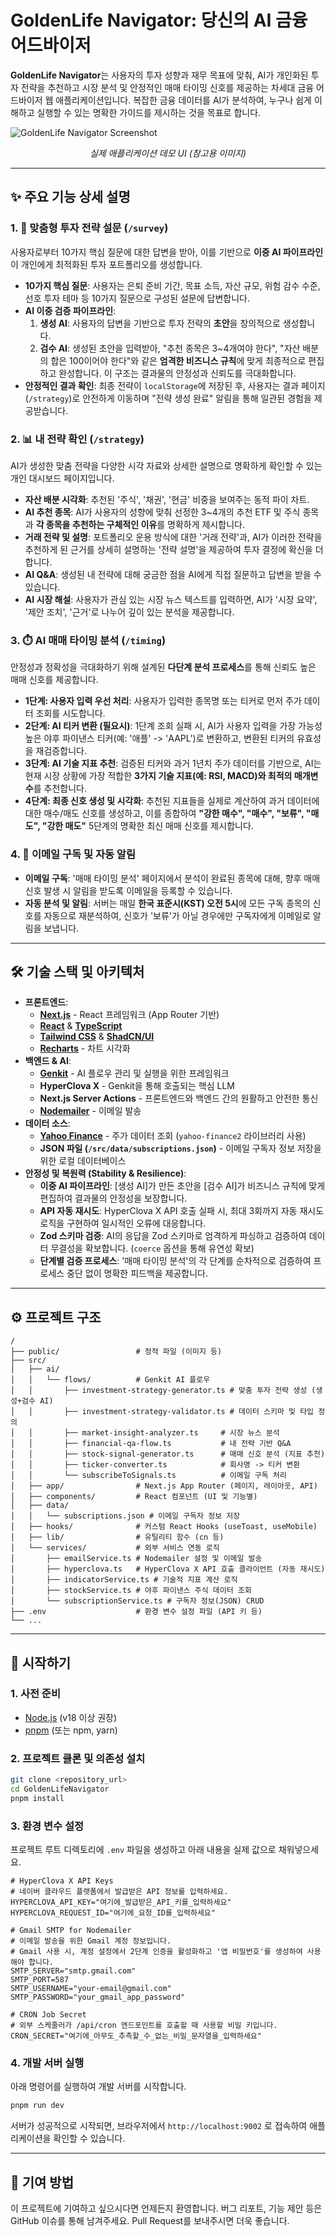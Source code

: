 # GoldenLife Navigator: 당신의 AI 금융 어드바이저

**GoldenLife Navigator**는 사용자의 투자 성향과 재무 목표에 맞춰, AI가 개인화된 투자 전략을 추천하고 시장 분석 및 안정적인 매매 타이밍 신호를 제공하는 차세대 금융 어드바이저 웹 애플리케이션입니다. 복잡한 금융 데이터를 AI가 분석하여, 누구나 쉽게 이해하고 실행할 수 있는 명확한 가이드를 제시하는 것을 목표로 합니다.

![GoldenLife Navigator Screenshot](https://placehold.co/800x450.png?text=GoldenLife+Navigator+UI)
*<p align="center">실제 애플리케이션 데모 UI (참고용 이미지)</p>*

---

## ✨ 주요 기능 상세 설명

### 1. 🤖 맞춤형 투자 전략 설문 (`/survey`)

사용자로부터 10가지 핵심 질문에 대한 답변을 받아, 이를 기반으로 **이중 AI 파이프라인**이 개인에게 최적화된 투자 포트폴리오를 생성합니다.

-   **10가지 핵심 질문**: 사용자는 은퇴 준비 기간, 목표 소득, 자산 규모, 위험 감수 수준, 선호 투자 테마 등 10가지 질문으로 구성된 설문에 답변합니다.
-   **AI 이중 검증 파이프라인**:
    1.  **생성 AI**: 사용자의 답변을 기반으로 투자 전략의 **초안**을 창의적으로 생성합니다.
    2.  **검수 AI**: 생성된 초안을 입력받아, "추천 종목은 3~4개여야 한다", "자산 배분의 합은 100이어야 한다"와 같은 **엄격한 비즈니스 규칙**에 맞게 최종적으로 편집하고 완성합니다. 이 구조는 결과물의 안정성과 신뢰도를 극대화합니다.
-   **안정적인 결과 확인**: 최종 전략이 `localStorage`에 저장된 후, 사용자는 결과 페이지(`/strategy`)로 안전하게 이동하며 "전략 생성 완료" 알림을 통해 일관된 경험을 제공받습니다.

### 2. 📊 내 전략 확인 (`/strategy`)

AI가 생성한 맞춤 전략을 다양한 시각 자료와 상세한 설명으로 명확하게 확인할 수 있는 개인 대시보드 페이지입니다.

-   **자산 배분 시각화**: 추천된 '주식', '채권', '현금' 비중을 보여주는 동적 파이 차트.
-   **AI 추천 종목**: AI가 사용자의 성향에 맞춰 선정한 3~4개의 추천 ETF 및 주식 종목과 **각 종목을 추천하는 구체적인 이유**를 명확하게 제시합니다.
-   **거래 전략 및 설명**: 포트폴리오 운용 방식에 대한 '거래 전략'과, AI가 이러한 전략을 추천하게 된 근거를 상세히 설명하는 '전략 설명'을 제공하여 투자 결정에 확신을 더합니다.
-   **AI Q&A**: 생성된 내 전략에 대해 궁금한 점을 AI에게 직접 질문하고 답변을 받을 수 있습니다.
-   **AI 시장 해설**: 사용자가 관심 있는 시장 뉴스 텍스트를 입력하면, AI가 '시장 요약', '제안 조치', '근거'로 나누어 깊이 있는 분석을 제공합니다.

### 3. ⏱️ AI 매매 타이밍 분석 (`/timing`)

안정성과 정확성을 극대화하기 위해 설계된 **다단계 분석 프로세스**를 통해 신뢰도 높은 매매 신호를 제공합니다.

-   **1단계: 사용자 입력 우선 처리**: 사용자가 입력한 종목명 또는 티커로 먼저 주가 데이터 조회를 시도합니다.
-   **2단계: AI 티커 변환 (필요시)**: 1단계 조회 실패 시, AI가 사용자 입력을 가장 가능성 높은 야후 파이낸스 티커(예: '애플' -> 'AAPL')로 변환하고, 변환된 티커의 유효성을 재검증합니다.
-   **3단계: AI 기술 지표 추천**: 검증된 티커와 과거 1년치 주가 데이터를 기반으로, AI는 현재 시장 상황에 가장 적합한 **3가지 기술 지표(예: RSI, MACD)와 최적의 매개변수**를 추천합니다.
-   **4단계: 최종 신호 생성 및 시각화**: 추천된 지표들을 실제로 계산하여 과거 데이터에 대한 매수/매도 신호를 생성하고, 이를 종합하여 **"강한 매수", "매수", "보류", "매도", "강한 매도"** 5단계의 명확한 최신 매매 신호를 제시합니다.

### 4. 📧 이메일 구독 및 자동 알림

-   **이메일 구독**: '매매 타이밍 분석' 페이지에서 분석이 완료된 종목에 대해, 향후 매매 신호 발생 시 알림을 받도록 이메일을 등록할 수 있습니다.
-   **자동 분석 및 알림**: 서버는 매일 **한국 표준시(KST) 오전 5시**에 모든 구독 종목의 신호를 자동으로 재분석하여, 신호가 '보류'가 아닐 경우에만 구독자에게 이메일로 알림을 보냅니다.

---

## 🛠️ 기술 스택 및 아키텍처

-   **프론트엔드**:
    -   [**Next.js**](https://nextjs.org/) - React 프레임워크 (App Router 기반)
    -   [**React**](https://react.dev/) & [**TypeScript**](https://www.typescriptlang.org/)
    -   [**Tailwind CSS**](https://tailwindcss.com/) & [**ShadCN/UI**](https://ui.shadcn.com/)
    -   [**Recharts**](https://recharts.org/) - 차트 시각화
-   **백엔드 & AI**:
    -   [**Genkit**](https://firebase.google.com/docs/genkit) - AI 플로우 관리 및 실행을 위한 프레임워크
    -   **HyperClova X** - Genkit을 통해 호출되는 핵심 LLM
    -   **Next.js Server Actions** - 프론트엔드와 백엔드 간의 원활하고 안전한 통신
    -   [**Nodemailer**](https://nodemailer.com/) - 이메일 발송
-   **데이터 소스**:
    -   [**Yahoo Finance**](https://finance.yahoo.com/) - 주가 데이터 조회 (`yahoo-finance2` 라이브러리 사용)
    -   **JSON 파일 (`/src/data/subscriptions.json`)** - 이메일 구독자 정보 저장을 위한 로컬 데이터베이스
-   **안정성 및 복원력 (Stability & Resilience)**:
    -   **이중 AI 파이프라인**: [생성 AI]가 만든 초안을 [검수 AI]가 비즈니스 규칙에 맞게 편집하여 결과물의 안정성을 보장합니다.
    -   **API 자동 재시도**: HyperClova X API 호출 실패 시, 최대 3회까지 자동 재시도 로직을 구현하여 일시적인 오류에 대응합니다.
    -   **Zod 스키마 검증**: AI의 응답을 Zod 스키마로 엄격하게 파싱하고 검증하여 데이터 무결성을 확보합니다. (`coerce` 옵션을 통해 유연성 확보)
    -   **단계별 검증 프로세스**: '매매 타이밍 분석'의 각 단계를 순차적으로 검증하여 프로세스 중단 없이 명확한 피드백을 제공합니다.

---

## ⚙️ 프로젝트 구조

```
/
├── public/                 # 정적 파일 (이미지 등)
├── src/
│   ├── ai/
│   │   └── flows/          # Genkit AI 플로우
│   │       ├── investment-strategy-generator.ts # 맞춤 투자 전략 생성 (생성+검수 AI)
│   │       ├── investment-strategy-validator.ts # 데이터 스키마 및 타입 정의
│   │       ├── market-insight-analyzer.ts     # 시장 뉴스 분석
│   │       ├── financial-qa-flow.ts           # 내 전략 기반 Q&A
│   │       ├── stock-signal-generator.ts      # 매매 신호 분석 (지표 추천)
│   │       ├── ticker-converter.ts            # 회사명 -> 티커 변환
│   │       └── subscribeToSignals.ts          # 이메일 구독 처리
│   ├── app/                # Next.js App Router (페이지, 레이아웃, API)
│   ├── components/         # React 컴포넌트 (UI 및 기능별)
│   ├── data/
│   │   └── subscriptions.json # 이메일 구독자 정보 저장
│   ├── hooks/              # 커스텀 React Hooks (useToast, useMobile)
│   ├── lib/                # 유틸리티 함수 (cn 등)
│   └── services/           # 외부 서비스 연동 로직
│       ├── emailService.ts # Nodemailer 설정 및 이메일 발송
│       ├── hyperclova.ts   # HyperClova X API 호출 클라이언트 (자동 재시도)
│       ├── indicatorService.ts # 기술적 지표 계산 로직
│       ├── stockService.ts # 야후 파이낸스 주식 데이터 조회
│       └── subscriptionService.ts # 구독자 정보(JSON) CRUD
├── .env                    # 환경 변수 설정 파일 (API 키 등)
└── ...
```

---

## 🚀 시작하기

### 1. 사전 준비
-   [Node.js](https://nodejs.org/en) (v18 이상 권장)
-   [pnpm](https://pnpm.io/installation) (또는 npm, yarn)

### 2. 프로젝트 클론 및 의존성 설치
```bash
git clone <repository_url>
cd GoldenLifeNavigator
pnpm install
```

### 3. 환경 변수 설정
프로젝트 루트 디렉토리에 `.env` 파일을 생성하고 아래 내용을 실제 값으로 채워넣으세요.

```env
# HyperClova X API Keys
# 네이버 클라우드 플랫폼에서 발급받은 API 정보를 입력하세요.
HYPERCLOVA_API_KEY="여기에_발급받은_API_키를_입력하세요"
HYPERCLOVA_REQUEST_ID="여기에_요청_ID를_입력하세요"

# Gmail SMTP for Nodemailer
# 이메일 발송을 위한 Gmail 계정 정보입니다.
# Gmail 사용 시, 계정 설정에서 2단계 인증을 활성화하고 '앱 비밀번호'를 생성하여 사용해야 합니다.
SMTP_SERVER="smtp.gmail.com"
SMTP_PORT=587
SMTP_USERNAME="your-email@gmail.com"
SMTP_PASSWORD="your_gmail_app_password"

# CRON Job Secret
# 외부 스케줄러가 /api/cron 엔드포인트를 호출할 때 사용할 비밀 키입니다.
CRON_SECRET="여기에_아무도_추측할_수_없는_비밀_문자열을_입력하세요"
```

### 4. 개발 서버 실행
아래 명령어를 실행하여 개발 서버를 시작합니다.
```bash
pnpm run dev
```
서버가 성공적으로 시작되면, 브라우저에서 `http://localhost:9002` 로 접속하여 애플리케이션을 확인할 수 있습니다.

---

## 🤝 기여 방법
이 프로젝트에 기여하고 싶으시다면 언제든지 환영합니다. 버그 리포트, 기능 제안 등은 GitHub 이슈를 통해 남겨주세요. Pull Request를 보내주시면 더욱 좋습니다.
```
